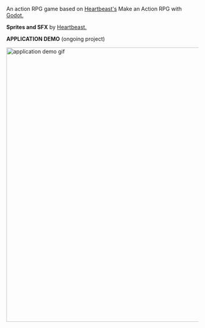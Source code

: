 An action RPG game based on [Heartbeast's](https://www.patreon.com/uheartbeast) Make an Action RPG with [Godot.](https://godotengine.org/)

**Sprites and SFX** by [Heartbeast.](https://courses.heartgamedev.com/) 

**APPLICATION DEMO** (ongoing project)

<img src="https://github.com/ephraaaaa/Action-RPG/blob/main/demo.gif" alt="application demo gif" width="720">



